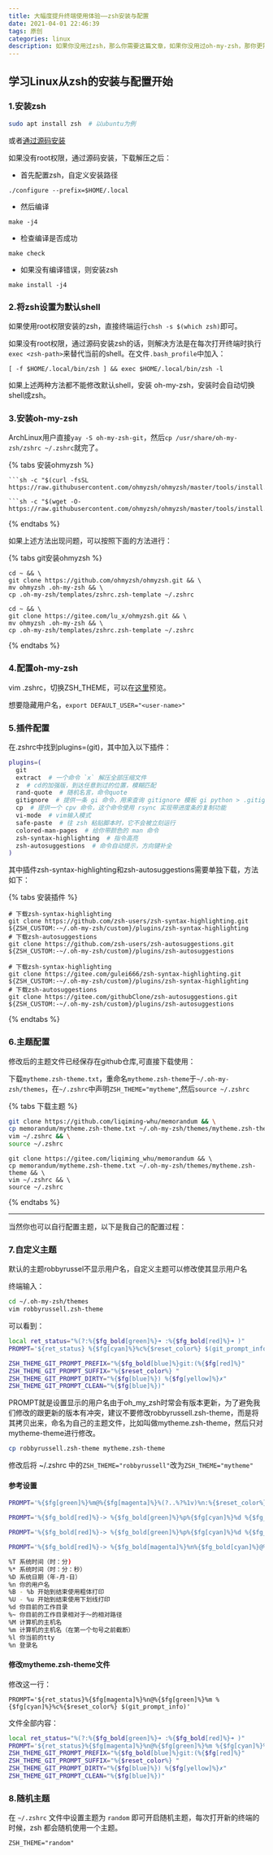 ```yaml
---
title: 大幅度提升终端使用体验——zsh安装与配置
date: 2021-04-01 22:46:39
tags: 原创
categories: linux
description: 如果你没用过zsh，那么你需要这篇文章，如果你没用过oh-my-zsh，那你更需要这篇文章。如果你不用oh-my-zsh，那没事了。
---
```


## 学习Linux从zsh的安装与配置开始

### 1.安装zsh

```bash
sudo apt install zsh  # 以ubuntu为例
```

或者[通过源码安装](<http://zsh.sourceforge.net/Arc/source.html>)

如果没有root权限，通过源码安装，下载解压之后：

* 首先配置zsh，自定义安装路径

```./configure --prefix=$HOME/.local```  

* 然后编译

```make -j4```

* 检查编译是否成功

```make check```

* 如果没有编译错误，则安装zsh

```make install -j4```

### 2.将zsh设置为默认shell

如果使用root权限安装的zsh，直接终端运行```chsh -s $(which zsh)```即可。

如果没有root权限，通过源码安装zsh的话，则解决方法是在每次打开终端时执行```exec <zsh-path>```来替代当前的shell。在文件```.bash_profile```中加入：

```[ -f $HOME/.local/bin/zsh ] && exec $HOME/.local/bin/zsh -l```

如果上述两种方法都不能修改默认shell，安装 oh-my-zsh，安装时会自动切换shell成zsh。

### 3.安装oh-my-zsh

ArchLinux用户直接```yay -S oh-my-zsh-git```，然后```cp /usr/share/oh-my-zsh/zshrc ~/.zshrc```就完了。

{% tabs 安装ohmyzsh %}
  <!-- tab 通过curl安装 -->
	```sh -c "$(curl -fsSL https://raw.githubusercontent.com/ohmyzsh/ohmyzsh/master/tools/install.sh)"```
  <!-- endtab -->

  <!-- tab 通过wget安装 -->
	```sh -c "$(wget -O- https://raw.githubusercontent.com/ohmyzsh/ohmyzsh/master/tools/install.sh)"```
  <!-- endtab -->

{% endtabs %}

如果上述方法出现问题，可以按照下面的方法进行：

{% tabs git安装ohmyzsh %}
  <!-- tab 通过git安装 -->

```shell
cd ~ && \
git clone https://github.com/ohmyzsh/ohmyzsh.git && \
mv ohmyzsh .oh-my-zsh && \
cp .oh-my-zsh/templates/zshrc.zsh-template ~/.zshrc
```

  <!-- endtab -->

  <!-- tab 通过gitee安装 -->

```
cd ~ && \
git clone https://gitee.com/lu_x/ohmyzsh.git && \
mv ohmyzsh .oh-my-zsh && \
cp .oh-my-zsh/templates/zshrc.zsh-template ~/.zshrc
```

  <!-- endtab -->

{% endtabs %}

### 4.配置oh-my-zsh

vim .zshrc，切换ZSH_THEME，可以在[这里](<https://github.com/ohmyzsh/ohmyzsh/wiki/Themes>)预览。

想要隐藏用户名，```export DEFAULT_USER="<user-name>"```

### 5.插件配置

在.zshrc中找到plugins=(git)，其中加入以下插件：

```bash
plugins=(
  git
  extract  # 一个命令 `x` 解压全部压缩文件
  z  # cd的加强版，到达任意到过的位置，模糊匹配
  rand-quote  # 随机名言，命令quote
  gitignore  # 提供一条 gi 命令，用来查询 gitignore 模板 gi python > .gitignore
  cp  # 提供一个 cpv 命令，这个命令使用 rsync 实现带进度条的复制功能
  vi-mode  # vim输入模式
  safe-paste  # 往 zsh 粘贴脚本时，它不会被立刻运行
  colored-man-pages  # 给你带颜色的 man 命令
  zsh-syntax-highlighting  # 指令高亮
  zsh-autosuggestions  # 命令自动提示，方向键补全
)
```

其中插件zsh-syntax-highlighting和zsh-autosuggestions需要单独下载，方法如下：

{% tabs 安装插件 %}
  <!-- tab 通过git安装 -->

```shell
# 下载zsh-syntax-highlighting
git clone https://github.com/zsh-users/zsh-syntax-highlighting.git ${ZSH_CUSTOM:-~/.oh-my-zsh/custom}/plugins/zsh-syntax-highlighting
# 下载zsh-autosuggestions
git clone https://github.com/zsh-users/zsh-autosuggestions.git ${ZSH_CUSTOM:-~/.oh-my-zsh/custom}/plugins/zsh-autosuggestions
```

  <!-- endtab -->

  <!-- tab 通过gitee安装 -->

```shell
# 下载zsh-syntax-highlighting
git clone https://gitee.com/gulei666/zsh-syntax-highlighting.git ${ZSH_CUSTOM:-~/.oh-my-zsh/custom}/plugins/zsh-syntax-highlighting
# 下载zsh-autosuggestions
git clone https://gitee.com/githubClone/zsh-autosuggestions.git ${ZSH_CUSTOM:-~/.oh-my-zsh/custom}/plugins/zsh-autosuggestions
```

  <!-- endtab -->

{% endtabs %}


### 6.主题配置

修改后的主题文件已经保存在github仓库,可直接下载使用：

下载```mytheme.zsh-theme.txt```，重命名```mytheme.zsh-theme```于```~/.oh-my-zsh/themes```，在```~/.zshrc```中声明```ZSH_THEME="mytheme"```,然后```source ~/.zshrc```

{% tabs 下载主题 %}
  <!-- tab 通过git安装 -->

```bash
git clone https://github.com/liqiming-whu/memorandum && \
cp memorandum/mytheme.zsh-theme.txt ~/.oh-my-zsh/themes/mytheme.zsh-theme && \
vim ~/.zshrc && \
source ~/.zshrc
```

  <!-- endtab -->

  <!-- tab 通过gitee安装 -->

```
git clone https://gitee.com/liqiming_whu/memorandum && \
cp memorandum/mytheme.zsh-theme.txt ~/.oh-my-zsh/themes/mytheme.zsh-theme && \
vim ~/.zshrc && \
source ~/.zshrc
```

  <!-- endtab -->

{% endtabs %}

---

当然你也可以自行配置主题，以下是我自己的配置过程：

### 7.自定义主题

默认的主题robbyrussel不显示用户名，自定义主题可以修改使其显示用户名

终端输入：

```bash
cd ~/.oh-my-zsh/themes
vim robbyrussell.zsh-theme
```

可以看到：

```bash
local ret_status="%(?:%{$fg_bold[green]%}➜ :%{$fg_bold[red]%}➜ )"
PROMPT='${ret_status} %{$fg[cyan]%}%c%{$reset_color%} $(git_prompt_info)'

ZSH_THEME_GIT_PROMPT_PREFIX="%{$fg_bold[blue]%}git:(%{$fg[red]%}"
ZSH_THEME_GIT_PROMPT_SUFFIX="%{$reset_color%} "
ZSH_THEME_GIT_PROMPT_DIRTY="%{$fg[blue]%}) %{$fg[yellow]%}✗"
ZSH_THEME_GIT_PROMPT_CLEAN="%{$fg[blue]%})"
```

PROMPT就是设置显示的用户名
​由于oh_my_zsh时常会有版本更新，为了避免我们修改的跟更新的版本有冲突，建议不要修改robbyrussell.zsh-theme，而是将其拷贝出来，命名为自己的主题文件，比如叫做mytheme.zsh-theme，然后只对mytheme-theme进行修改。

```bash
cp robbyrussell.zsh-theme mytheme.zsh-theme
```

修改后将 ~/.zshrc 中的```ZSH_THEME="robbyrussell"```改为```ZSH_THEME="mytheme"```

#### 参考设置

```bash
PROMPT='%{$fg[green]%}%m@%{$fg[magenta]%}%(?..%?%1v)%n:%{$reset_color%}%{$fg[cyan]%}%~#'
```

```bash
PROMPT='%{$fg_bold[red]%}-> %{$fg_bold[green]%}%p%{$fg[cyan]%}%d %{$fg_bold[blue]%}$(git_prompt_info)%{$fg_bold[blue]%}% %{$reset_color%}~#:'
```

```bash
PROMPT='%{$fg_bold[red]%}-> %{$fg_bold[green]%}%p%{$fg[cyan]%}%d %{$fg_bold[blue]%}$(git_prompt_info)%{$fg_bold[blue]%}% %{$fg[magenta]%}%(?..%?%1v)%{$reset_color%}~#: '
```

```bash
PROMPT='%{$fg_bold[red]%}-> %{$fg_bold[magenta]%}%n%{$fg_bold[cyan]%}@%{$fg[green]%}%m %{$fg_bold[green]%}%p%{$fg[cyan]%}%~ %{$fg_bold[blue]%}$(git_prompt_info)%{$fg_bold[blue]%}% %{$fg[magenta]%}%(?..%?%1v)%{$fg_bold[blue]%}? %{$fg[yellow]%}# '
```

```bash
%T 系统时间（时：分)
%* 系统时间（时：分：秒）
%D 系统日期（年-月-日）
%n 你的用户名
%B - %b 开始到结束使用粗体打印
%U - %u 开始到结束使用下划线打印
%d 你目前的工作目录
%~ 你目前的工作目录相对于～的相对路径
%M 计算机的主机名
%m 计算机的主机名（在第一个句号之前截断）
%l 你当前的tty
%n 登录名
```

#### 修改mytheme.zsh-theme文件

修改这一行：

```PROMPT='${ret_status}%{$fg[magenta]%}%n@%{$fg[green]%}%m %{$fg[cyan]%}%c%{$reset_color%} $(git_prompt_info)'```

文件全部内容：

```bash
local ret_status="%(?:%{$fg_bold[green]%}➜ :%{$fg_bold[red]%}➜ )"
PROMPT='${ret_status}%{$fg[magenta]%}%n@%{$fg[green]%}%m %{$fg[cyan]%}%c%{$reset_color%} $(git_prompt_info)'
ZSH_THEME_GIT_PROMPT_PREFIX="%{$fg_bold[blue]%}git:(%{$fg[red]%}"
ZSH_THEME_GIT_PROMPT_SUFFIX="%{$reset_color%} "
ZSH_THEME_GIT_PROMPT_DIRTY="%{$fg[blue]%}) %{$fg[yellow]%}✗"
ZSH_THEME_GIT_PROMPT_CLEAN="%{$fg[blue]%})"
```

### 8.随机主题

在 ```~/.zshrc``` 文件中设置主题为 ```random``` 即可开启随机主题，每次打开新的终端的时候，zsh 都会随机使用一个主题。

```ZSH_THEME="random"```



